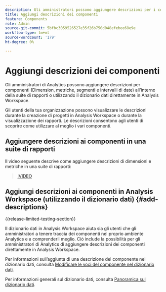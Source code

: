 ```yaml
---
description: Gli amministratori possono aggiungere descrizioni per i componenti utilizzando la suite di rapporti o il dizionario dati.
title: Aggiungi descrizioni dei componenti
feature: Components
role: Admin
source-git-commit: 5bfbc3059526527e35f26b750d048efebee68e9e
workflow-type: tm+mt
source-wordcount: '179'
ht-degree: 0%

---
```


# Aggiungi descrizioni dei componenti

Gli amministratori di Analytics possono aggiungere descrizioni per componenti (Dimension, metriche, segmenti e intervalli di date) all’interno della suite di rapporti o utilizzando il dizionario dati direttamente in Analysis Workspace.

Gli utenti della tua organizzazione possono visualizzare le descrizioni durante la creazione di progetti in Analysis Workspace o durante la visualizzazione dei rapporti. Le descrizioni consentono agli utenti di scoprire come utilizzare al meglio i vari componenti.

## Aggiungere descrizioni ai componenti in una suite di rapporti

Il video seguente descrive come aggiungere descrizioni di dimensioni e metriche in una suite di rapporti:

>[!VIDEO](https://video.tv.adobe.com/v/25453/?quality=12)

## Aggiungi descrizioni ai componenti in Analysis Workspace (utilizzando il dizionario dati) {#add-descriptions}

{{release-limited-testing-section}}

Il dizionario dati in Analysis Workspace aiuta sia gli utenti che gli amministratori a tenere traccia dei componenti nel proprio ambiente Analytics e a comprenderli meglio. Ciò include la possibilità per gli amministratori di Analytics di aggiungere descrizioni dei componenti direttamente in Analysis Workspace.

Per informazioni sull’aggiunta di una descrizione del componente nel dizionario dati, consulta [Modificare le voci del componente nel dizionario dati](/help/analyze/analysis-workspace/components/data-dictionary/edit-entries-data-dictionary.md).

Per informazioni generali sul dizionario dati, consulta [Panoramica sul dizionario dati](/help/analyze/analysis-workspace/components/data-dictionary/data-dictionary-overview.md).